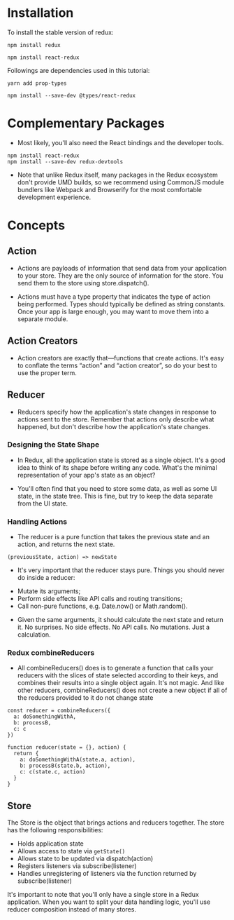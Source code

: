 # Installation

To install the stable version of redux:
```
npm install redux
```
```
npm install react-redux
```

Followings are dependencies used in this tutorial:

```
yarn add prop-types
```

```
npm install --save-dev @types/react-redux
```


# Complementary Packages
* Most likely, you'll also need the React bindings and the developer tools.
```
npm install react-redux
npm install --save-dev redux-devtools
```
* Note that unlike Redux itself, many packages in the Redux ecosystem don't provide UMD builds, so we recommend using CommonJS module bundlers like Webpack and Browserify for the most comfortable development experience.

# Concepts

## Action
- Actions are payloads of information that send data from your application to your store. They are the only source of information for the store. You send them to the store using store.dispatch().

- Actions must have a type property that indicates the type of action being performed. Types should typically be defined as string constants. Once your app is large enough, you may want to move them into a separate module.

## Action Creators
- Action creators are exactly that—functions that create actions. It's easy to conflate the terms “action” and “action creator”, so do your best to use the proper term.

## Reducer
- Reducers specify how the application's state changes in response to actions sent to the store. Remember that actions only describe what happened, but don't describe how the application's state changes.

### Designing the State Shape
- In Redux, all the application state is stored as a single object. It's a good idea to think of its shape before writing any code. What's the minimal representation of your app's state as an object?

- You'll often find that you need to store some data, as well as some UI state, in the state tree. This is fine, but try to keep the data separate from the UI state.

### Handling Actions
- The reducer is a pure function that takes the previous state and an action, and returns the next state.

```
(previousState, action) => newState
```

- It's very important that the reducer stays pure. Things you should never do inside a reducer:
* Mutate its arguments;
* Perform side effects like API calls and routing transitions;
* Call non-pure functions, e.g. Date.now() or Math.random().

- Given the same arguments, it should calculate the next state and return it. No surprises. No side effects. No API calls. No mutations. Just a calculation.

### Redux combineReducers
- All combineReducers() does is to generate a function that calls your reducers with the slices of state selected according to their keys, and combines their results into a single object again. It's not magic. And like other reducers, combineReducers() does not create a new object if all of the reducers provided to it do not change state

```
const reducer = combineReducers({
  a: doSomethingWithA,
  b: processB,
  c: c
})
```

```
function reducer(state = {}, action) {
  return {
    a: doSomethingWithA(state.a, action),
    b: processB(state.b, action),
    c: c(state.c, action)
  }
}
```

## Store

The Store is the object that brings actions and reducers together. The store has the following responsibilities:

* Holds application state
* Allows access to state via ```getState()```
* Allows state to be updated via dispatch(action)
* Registers listeners via subscribe(listener)
* Handles unregistering of listeners via the function returned by subscribe(listener)

It's important to note that you'll only have a single store in a Redux application. When you want to split your data handling logic, you'll use reducer composition instead of many stores.
